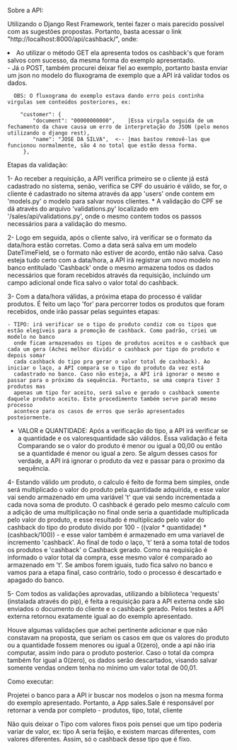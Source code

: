 Sobre a API:

Utilizando o Django Rest Framework, tentei fazer o mais parecido possível com as sugestões propostas. Portanto, basta acessar o link "http://localhost:8000/api/cashback/", onde: <br>
    <li>
    Ao utilizar o método GET ela apresenta todos os cashback's que foram salvos com sucesso, da mesma forma do exemplo apresentado.
    </li> 
    - Já o POST, também procurei deixar fiel ao exemplo, portanto basta enviar um json no modelo do fluxograma de exemplo que a API irá validar todos os dados.
    
      OBS: O fluxograma do exemplo estava dando erro pois continha virgulas sem conteúdos posteriores, ex:

        "customer": {
            "document": "00000000000",    |Essa virgula seguida de um fechamento da chave causa um erro de interpretação do JSON (pelo menos utilizando o django rest),
            "name": "JOSE DA SILVA",  <-- |mas bastou removê-las que funcionou normalmente, são 4 no total que estão dessa forma.
         },

Etapas da validação:

1- Ao receber a requisição, a API verifica primeiro se o cliente já está cadastrado no sistema, senão, verifica se CPF do usuário é válido, se for, o cliente é cadastrado no sitema através da app 'users' onde contem em 'models.py' o modelo para salvar novos clientes.
    * A validação do CPF se dá através do arquivo 'validations.py' localizado em '/sales/api/validations.py', onde o mesmo contem todos os passos necessários para a validação do mesmo.

2- Logo em seguida, após o cliente salvo, irá verificar se o formato da data/hora estão corretas. Como a data será salva em um modelo DateTimeField, se o formato não estiver de acordo, então não salva. Caso esteja tudo certo com a data/hora, a API irá registrar um novo modelo no banco entitulado 'Cashback' onde o mesmo armazena todos os dados necessários que foram recebidos através da requisição, incluindo um campo adicional onde fica salvo o valor total do cashback.

3- Com a data/hora válidas, a próxima etapa do processo é validar produtos. É feito um laço 'for' para percorrer todos os produtos que foram recebidos, onde irão passar pelas seguintes etapas: 

    - TIPO: irá verificar se o tipo do produto condiz com os tipos que estão elegíveis para a promoção de cashback. Como padrão, criei um modelo no banco
      onde ficam armazenados os tipos de produtos aceitos e o cashback que cada um gera (Achei melhor dividir o cashback por tipo do produto e depois somar
      cada cashback do tipo pra gerar o valor total de cashback). Ao iniciar o laço, a API compara se o tipo do produto da vez está
      cadastrado no banco. Caso não esteja, a API irá ignorar o mesmo e passar para o próximo da sequência. Portanto, se uma compra tiver 3 produtos mas
      apenas um tipo for aceito, será salvo e gerado o cashback somente daquele produto aceito. Este procedimento também serve paraO mesmo processo
      acontece para os casos de erros que serão apresentados posteiormente.

  - VALOR e QUANTIDADE: Após a verificação do tipo, a API irá verificar se a quantidade e os valoresquantidade são válidos. Essa validação é feita
    Comparando se o valor do produto é menor ou igual a 00,00 ou então se a quantidade é menor ou igual a zero. Se algum desses casos for verdade,
    a API irá ignorar o produto da vez e passar para o proximo da sequência.
      
4- Estando válido um produto, o calculo é feito de forma bem simples, onde será multiplicado o valor do produto pela quantidade adquirida, e esse
    valor vai sendo armazenado em uma variável 't' que vai sendo incrementada a cada nova soma de produto. O cashback é gerado pelo mesmo calculo
    com a adição de uma multiplicação no final onde seria a quantidade multiplicada pelo valor do produto, e esse resultado é multiplicado pelo valor
    do cashback do tipo do produto divido por 100 - ((valor * quantidade) * (cashback/100)) - e esse valor também é armazenado em uma variavel de
    incremento 'cashback'. Ao final de todo o laço, 't' terá a soma total de todos os produtos e 'cashback' o Cashback gerado. Como na requisição é
    informado o valor total da compra, esse mesmo valor é comparado ao armazenado em 't'. Se ambos forem iguais, tudo fica salvo no banco e vamos para a
    etapa final, caso contrário, todo o processo é descartado e apagado do banco.

5- Com todos as validações aprovadas, utilizando a biblioteca 'requests' (instalada através do pip), é feita a requisição para a API externa onde são
enviados o documento do cliente e o cashback gerado. Pelos testes a API externa retornou exatamente igual ao do exemplo apresentado.

Houve algumas validações que achei pertinente adicionar e que não constavam na proposta, que seriam os casos em que os valores do produto ou a quantidade
fossem menores ou igual a 0(zero), onde a api não iria computar, assim indo para o produto posterior. Caso o total da compra também for igual a 0(zero), os dados
serão descartados, visando salvar somente vendas ondem tenha no mínimo um valor total de 00,01.



Como executar:

Projetei o banco para a API ir buscar nos modelos o json na mesma forma do exemplo apresentado. Portanto, a App sales.Sale é responsável por retornar a venda por completo - produtos, tipo, total, cliente

Não quis deixar o Tipo com valores fixos pois pensei que um tipo poderia variar de valor, ex: tipo A seria feijão, e existem marcas diferentes, com valores diferentes. Assim, só o cashback desse tipo que é fixo.